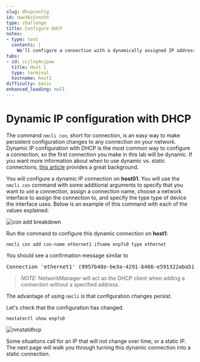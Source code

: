 ```yaml
---
slug: dhcpconfig
id: nww36z2xnzhh
type: challenge
title: Configure DHCP
notes:
- type: text
  contents: |
    We'll configure a connection with a dynamically assigned IP address.
tabs:
- id: scjlng4cjpaw
  title: Host 1
  type: terminal
  hostname: host1
difficulty: basic
enhanced_loading: null
---
```

Dynamic IP configuration with DHCP
===

The command `nmcli con`, short for connection, is an easy way to make persistent configuration changes to any connection on your network. Dynamic IP configuration with DHCP is the most common way to configure a connection, so the first connection you make in this lab will be dynamic.
If you want more information about when to use dynamic vs. static connections, [this article](https://www.redhat.com/sysadmin/static-dynamic-ip-1) provides a great background.

You will configure a dynamic IP connection on **host01**. You will use the
`nmcli con` command with some additional arguments to specify that you want to `add` a connection, assign a connection name, choose a network interface to assign the connection to, and specify the type type of device the interface uses. Below is an example of this command with each of the values explained:

![con add breakdown](../assets/conAddBreakdown.png)

Run the command to configure this dynamic connection on **host1**:

```bash,run
nmcli con add con-name ethernet1 ifname enp7s0 type ethernet
```

You should see a confirmation message similar to

<pre class=file>
Connection 'ethernet1' (9957b40e-be3a-4291-b466-e591322aba51) successfully added.
</pre>

>_NOTE:_ NetworkManager will act as the DHCP client when adding a connection without a specified address.

The advantage of using `nmcli` is that configuration changes persist.

Let's check that the configuration has changed.

```bash,run
nmstatectl show enp7s0
```

![nmstatdhcp](../assets/nmstatedhcp.png)

Some situations call for an IP that will not change over time, or a static IP. The next page will walk you through turning this dynamic connection into a static connection.
